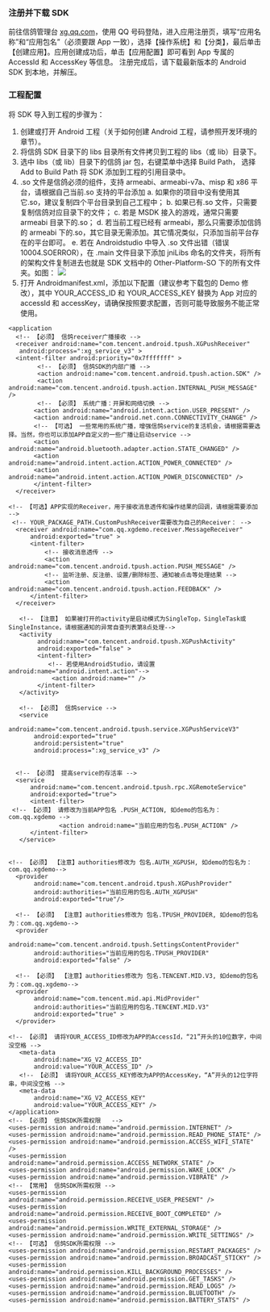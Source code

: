 ### 注册并下载 SDK
前往信鸽管理台 [xg.qq.com](http://xg.qq.com/)，使用 QQ 号码登陆，进入应用注册页，填写“应用名称”和“应用包名”（必须要跟 App 一致），选择【操作系统】和【分类】，最后单击【创建应用】。应用创建成功后，单击【应用配置】即可看到 App 专属的 AccessId 和 AccessKey 等信息。
注册完成后，请下载最新版本的 Android SDK 到本地，并解压。

### 工程配置
将 SDK 导入到工程的步骤为：
1. 创建或打开 Android 工程（关于如何创建 Android 工程，请参照开发环境的章节）。
2. 将信鸽 SDK 目录下的 libs 目录所有文件拷贝到工程的 libs（或 lib）目录下。
3. 选中 libs（或 lib）目录下的信鸽 jar 包，右键菜单中选择 Build Path， 选择 Add to Build Path 将 SDK 添加到工程的引用目录中。
4. .so 文件是信鸽必须的组件，支持 armeabi、armeabi-v7a、misp 和 x86 平台，请根据自己当前.so 支持的平台添加
 a. 如果你的项目中没有使用其它.so，建议复制四个平台目录到自己工程中；
 b. 如果已有.so 文件，只需要复制信鸽对应目录下的文件；
 c. 若是 MSDK 接入的游戏，通常只需要 armeabi 目录下的.so；
 d. 若当前工程已经有 armeabi，那么只需要添加信鸽的 armeabi 下的.so，其它目录无需添加。其它情况类似，只添加当前平台存在的平台即可。
 e. 若在 Androidstudio 中导入 .so 文件出错（错误 10004.SOERROR），在 .main 文件目录下添加 jniLibs 命名的文件夹，将所有的架构文件复制进去也就是 SDK 文档中的 Other-Platform-SO 下的所有文件夹。如图：
![](https://mc.qcloudimg.com/static/img/494f08120cac80a9c350845fd5070c47/image.jpg)
5. 打开 Androidmanifest.xml，添加以下配置（建议参考下载包的 Demo 修改），其中 YOUR_ACCESS_ID 和 YOUR_ACCESS_KEY 替换为 App 对应的 accessId 和 accessKey，请确保按照要求配置，否则可能导致服务不能正常使用。
 
```
<application
  <!-- 【必须】 信鸽receiver广播接收 -->
  <receiver android:name="com.tencent.android.tpush.XGPushReceiver"
   android:process=":xg_service_v3" >
  <intent-filter android:priority="0x7fffffff" >
        <!-- 【必须】 信鸽SDK的内部广播 -->
        <action android:name="com.tencent.android.tpush.action.SDK" />
        <action android:name="com.tencent.android.tpush.action.INTERNAL_PUSH_MESSAGE" />
        <!-- 【必须】 系统广播：开屏和网络切换 -->
       <action android:name="android.intent.action.USER_PRESENT" />
       <action android:name="android.net.conn.CONNECTIVITY_CHANGE" />
       <!-- 【可选】 一些常用的系统广播，增强信鸽service的复活机会，请根据需要选择。当然，你也可以添加APP自定义的一些广播让启动service -->
       <action android:name="android.bluetooth.adapter.action.STATE_CHANGED" />
       <action android:name="android.intent.action.ACTION_POWER_CONNECTED" />
       <action android:name="android.intent.action.ACTION_POWER_DISCONNECTED" />
       </intent-filter>
  </receiver>

<!-- 【可选】APP实现的Receiver，用于接收消息透传和操作结果的回调，请根据需要添加 -->
 <!-- YOUR_PACKAGE_PATH.CustomPushReceiver需要改为自己的Receiver： -->
  <receiver android:name="com.qq.xgdemo.receiver.MessageReceiver"
      android:exported="true" >
      <intent-filter>
          <!-- 接收消息透传 -->
          <action android:name="com.tencent.android.tpush.action.PUSH_MESSAGE" />
          <!-- 监听注册、反注册、设置/删除标签、通知被点击等处理结果 -->
          <action android:name="com.tencent.android.tpush.action.FEEDBACK" />
      </intent-filter>
  </receiver>

   <!-- 【注意】 如果被打开的activity是启动模式为SingleTop，SingleTask或SingleInstance，请根据通知的异常自查列表第8点处理-->
   <activity
        android:name="com.tencent.android.tpush.XGPushActivity"
        android:exported="false" >
        <intent-filter>
           <!-- 若使用AndroidStudio，请设置android:name="android.intent.action"-->
            <action android:name="" />
        </intent-filter>
   </activity>

   <!-- 【必须】 信鸽service -->
   <service
       android:name="com.tencent.android.tpush.service.XGPushServiceV3"
       android:exported="true"
       android:persistent="true"
       android:process=":xg_service_v3" />


  <!-- 【必须】 提高service的存活率 -->
  <service
      android:name="com.tencent.android.tpush.rpc.XGRemoteService"
      android:exported="true">
      <intent-filter>
 <!-- 【必须】 请修改为当前APP包名 .PUSH_ACTION, 如demo的包名为：com.qq.xgdemo -->
              <action android:name="当前应用的包名.PUSH_ACTION" />
      </intent-filter>
   </service>


<!-- 【必须】 【注意】authorities修改为 包名.AUTH_XGPUSH, 如demo的包名为：com.qq.xgdemo-->
  <provider
       android:name="com.tencent.android.tpush.XGPushProvider"
       android:authorities="当前应用的包名.AUTH_XGPUSH"
       android:exported="true"/>

  <!-- 【必须】 【注意】authorities修改为 包名.TPUSH_PROVIDER, 如demo的包名为：com.qq.xgdemo-->
  <provider
       android:name="com.tencent.android.tpush.SettingsContentProvider"
       android:authorities="当前应用的包名.TPUSH_PROVIDER"
       android:exported="false" />

  <!-- 【必须】 【注意】authorities修改为 包名.TENCENT.MID.V3, 如demo的包名为：com.qq.xgdemo-->
  <provider
       android:name="com.tencent.mid.api.MidProvider"
       android:authorities="当前应用的包名.TENCENT.MID.V3"
       android:exported="true" >
  </provider>

<!-- 【必须】 请将YOUR_ACCESS_ID修改为APP的AccessId，“21”开头的10位数字，中间没空格 -->
   <meta-data
       android:name="XG_V2_ACCESS_ID"
       android:value="YOUR_ACCESS_ID" />
   <!-- 【必须】 请将YOUR_ACCESS_KEY修改为APP的AccessKey，“A”开头的12位字符串，中间没空格 -->
   <meta-data
       android:name="XG_V2_ACCESS_KEY"
       android:value="YOUR_ACCESS_KEY" />
</application>
<!-- 【必须】 信鸽SDK所需权限   -->
<uses-permission android:name="android.permission.INTERNET" />
<uses-permission android:name="android.permission.READ_PHONE_STATE" />
<uses-permission android:name="android.permission.ACCESS_WIFI_STATE" />
<uses-permission android:name="android.permission.ACCESS_NETWORK_STATE" />
<uses-permission android:name="android.permission.WAKE_LOCK" />
<uses-permission android:name="android.permission.VIBRATE" />
<!-- 【常用】 信鸽SDK所需权限 -->
<uses-permission android:name="android.permission.RECEIVE_USER_PRESENT" />
<uses-permission android:name="android.permission.RECEIVE_BOOT_COMPLETED" />
<uses-permission android:name="android.permission.WRITE_EXTERNAL_STORAGE" />
<uses-permission android:name="android.permission.WRITE_SETTINGS" />
<!-- 【可选】 信鸽SDK所需权限 -->
<uses-permission android:name="android.permission.RESTART_PACKAGES" />
<uses-permission android:name="android.permission.BROADCAST_STICKY" />
<uses-permission android:name="android.permission.KILL_BACKGROUND_PROCESSES" />
<uses-permission android:name="android.permission.GET_TASKS" />
<uses-permission android:name="android.permission.READ_LOGS" />
<uses-permission android:name="android.permission.BLUETOOTH" />
<uses-permission android:name="android.permission.BATTERY_STATS" />
```
